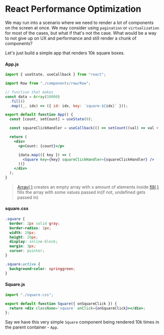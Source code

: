 # React Performance Optimization

We may run into a scenario where we need to render a lot of components on the screen at once. We may consider using `pagination` or `virtualization` for most of the cases, but what if that's not the case. What would be a way to not give up on UX and performance and still render a chunk of components?

Let's just build a simple app that renders 10k square boxes.

#### App.js
```jsx
import { useState, useCallback } from "react";

import Row from "./components/row/Row";

// function that makes 
const data = Array(10000)
  .fill()
  .map((_, idx) => ({ id: idx, key: `square-${idx}` }));

export default function App() {
  const [count, setCount] = useState(0);

  const squareClickHandler = useCallback(() => setCount((val) => val + 1), []);

  return (
    <div>
      <p>Count: {count}</p>

      {data.map(({ key }) => (
        <Square key={key} squareClickHandler={squareClickHandler} />
      ))}
    </div>
  );
}
```
> [Array( )]() creates an empty array with x amount of elements inside
> [fill( )](https://www.w3schools.com/jsref/jsref_fill.asp) fills the array with some values passed in(if not, undefined gets passed in)

#### square.css
```css
.square {
  border: 2px solid gray;
  border-radius: 1px;
  width: 20px;
  height: 20px;
  display: inline-block;
  margin: 3px;
  cursor: pointer;
}

.square:active {
  background-color: springgreen;
}
```

#### Square.js
```jsx
import "./square.css";

export default function Square({ onSquareClick }) {  
  return <div className='square' onClick={onSquareClick}></div>;
};
```

Say we have this very simple `Square` component being rendered 10k times in the parent container - `App`.